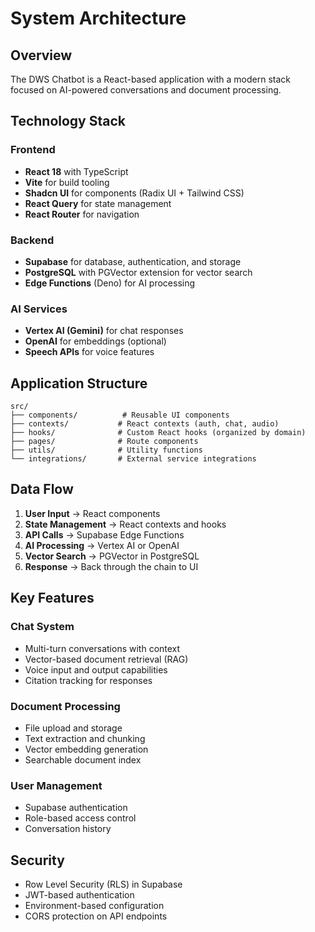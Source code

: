 # System Architecture

## Overview

The DWS Chatbot is a React-based application with a modern stack focused on AI-powered conversations and document processing.

## Technology Stack

### Frontend
- **React 18** with TypeScript
- **Vite** for build tooling
- **Shadcn UI** for components (Radix UI + Tailwind CSS)
- **React Query** for state management
- **React Router** for navigation

### Backend
- **Supabase** for database, authentication, and storage
- **PostgreSQL** with PGVector extension for vector search
- **Edge Functions** (Deno) for AI processing

### AI Services
- **Vertex AI (Gemini)** for chat responses
- **OpenAI** for embeddings (optional)
- **Speech APIs** for voice features

## Application Structure

```
src/
├── components/          # Reusable UI components
├── contexts/           # React contexts (auth, chat, audio)
├── hooks/              # Custom React hooks (organized by domain)
├── pages/              # Route components
├── utils/              # Utility functions
└── integrations/       # External service integrations
```

## Data Flow

1. **User Input** → React components
2. **State Management** → React contexts and hooks
3. **API Calls** → Supabase Edge Functions
4. **AI Processing** → Vertex AI or OpenAI
5. **Vector Search** → PGVector in PostgreSQL
6. **Response** → Back through the chain to UI

## Key Features

### Chat System
- Multi-turn conversations with context
- Vector-based document retrieval (RAG)
- Voice input and output capabilities
- Citation tracking for responses

### Document Processing
- File upload and storage
- Text extraction and chunking
- Vector embedding generation
- Searchable document index

### User Management
- Supabase authentication
- Role-based access control
- Conversation history

## Security

- Row Level Security (RLS) in Supabase
- JWT-based authentication
- Environment-based configuration
- CORS protection on API endpoints